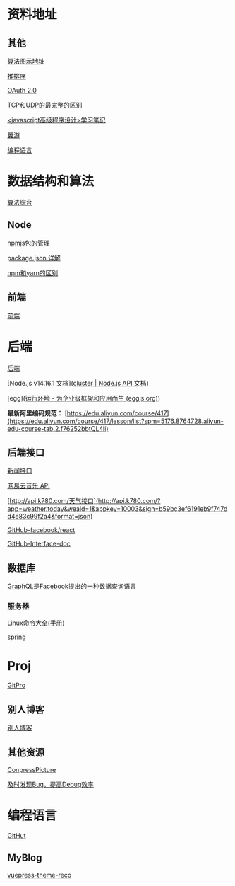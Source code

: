 # 资料地址

## 其他

[算法图示地址](https://www.cs.usfca.edu/~galles/visualization/Heap.html)

[推排序](https://www.cnblogs.com/lanhaicode/p/10546257.html)

[OAuth 2.0](http://www.ruanyifeng.com/blog/2019/04/oauth-grant-types.html)

 [TCP和UDP的最完整的区别](https://www.cnblogs.com/williamjie/p/9390164.html)

[<javascript高级程序设计>学习笔记]()





[翼游](https://yiyo.mobi/auth/login#)



[编程语言](https://www.tiobe.com/tiobe-index/)

# 数据结构和算法

[算法综合](http://47.98.159.95/leetcode-js/btree/traverse.html)





## Node

[npmjs包的管理](https://www.npmjs.com/package/silly-datetime)

[package.json 详解](https://segmentfault.com/a/1190000021114661)

[npm和yarn的区别](jianshu.com/p/254794d5e741)


## 前端

<a href="./sourceClassify/FE">前端</a>

# 后端

<a href="./sourceClassify/BE">后端</a>

[Node.js v14.16.1 文档]([cluster | Node.js API 文档](http://nodejs.cn/api/cluster.html))

[egg]([运行环境 - 为企业级框架和应用而生 (eggjs.org)](https://eggjs.org/zh-cn/basics/env.html))

**最新阿里编码规范：** [https://edu.aliyun.com/course/417](https://edu.aliyun.com/course/417/lesson/list?spm=5176.8764728.aliyun-edu-course-tab.2.f76252bbtQL4li)

## 后端接口



[新闻接口](http://www.phonegap100.com/appapi.php?a=getPortalList&catid=20)

 [网易云音乐 API](https://binaryify.github.io/NeteaseCloudMusicApi/)

[http://api.k780.com/天气接口](http://api.k780.com/?app=weather.today&weaid=1&appkey=10003&sign=b59bc3ef6191eb9f747dd4e83c99f2a4&format=json)

[GitHub-facebook/react](https://api.github.com/repos/facebook/react)

[GitHub-Interface-doc](https://docs.github.com/cn/rest/reference/git)

## 数据库

[GraphQL是Facebook提出的一种数据查询语言](https://graphql.cn/)

### 服务器

 [Linux命令大全(手册)](https://www.linuxcool.com/)

[spring](https://spring.io/)

# Proj

[GitPro](https://www.progit.cn/)

## 别人博客

<a href="./sourceClassify/othersBlog">别人博客</a>


## 其他资源

[ConpressPicture](https://www.gaitubao.com/)

[及时发现Bug，提高Debug效率](https://www.fundebug.com/?utm_source=xiaozhi)

# 编程语言

[GitHut](https://githut.info/)



## MyBlog

[vuepress-theme-reco](https://vuepress-theme-reco.recoluan.com/)
